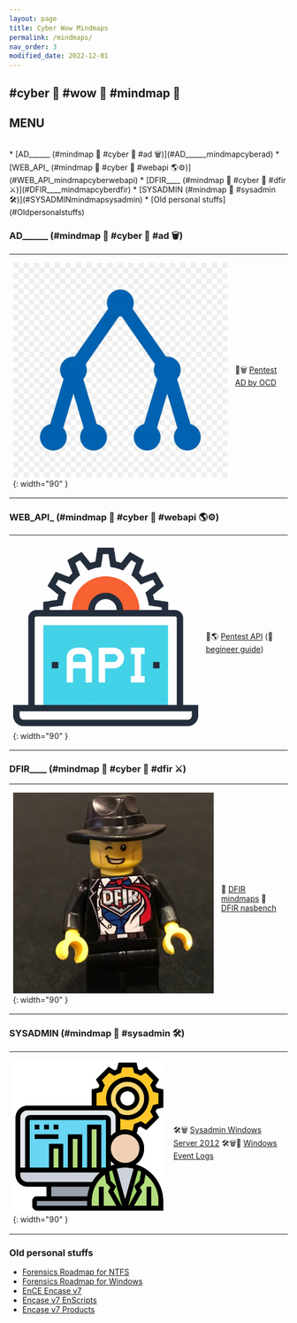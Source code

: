 ```yaml
---
layout: page
title: Cyber Wow Mindmaps
permalink: /mindmaps/
nav_order: 3
modified_date: 2022-12-01
---
```


##  #cyber 🔫 #wow 👀 #mindmap 🧠

##  <a name='MENU'></a>MENU

<br>
<!-- vscode-markdown-toc -->
* [AD______ (#mindmap 🧠 #cyber 🔫 #ad 🗑️)](#AD______mindmapcyberad)
* [WEB_API_ (#mindmap 🧠 #cyber 🔫 #webapi 🌎⚙️)](#WEB_API_mindmapcyberwebapi)
* [DFIR____ (#mindmap 🧠 #cyber 🔫 #dfir ⚔️)](#DFIR____mindmapcyberdfir)
* [SYSADMIN (#mindmap 🧠 #sysadmin 🛠️)](#SYSADMINmindmapsysadmin)
* [Old personal stuffs](#Oldpersonalstuffs)

<!-- vscode-markdown-toc-config
	numbering=true
	autoSave=true
	/vscode-markdown-toc-config -->
<!-- /vscode-markdown-toc -->

###  <a name='AD______mindmapcyberad'></a>AD______ (#mindmap 🧠 #cyber 🔫 #ad 🗑️)

<table>
<tr><td>

![AD icon](/assets/images/icons-ad.png){: width="90" }
</td>
<td>

📕🗑️ [Pentest AD by OCD](https://orange-cyberdefense.github.io/ocd-mindmaps/)
</td></tr>
</table>

###  <a name='WEB_API_mindmapcyberwebapi'></a>WEB_API_ (#mindmap 🧠 #cyber 🔫 #webapi 🌎⚙️)

<table>
<tr><td>

![Pentest Web API icon](/assets/images/icons-web-api.png){: width="90" }
</td>
<td>

📕🌎 [Pentest API](https://dsopas.github.io/MindAPI/play/) (🔗 [begineer guide](https://danaepp.com/beginners-guide-to-api-hacking))
</td></tr>
</table>


###  <a name='DFIR____mindmapcyberdfir'></a>DFIR____ (#mindmap 🧠 #cyber 🔫 #dfir ⚔️)

<table>
<tr><td>

![DFIR icon](/assets/images/icons-dfir.png){: width="90" }
</td>
<td>

📘 [DFIR mindmaps](https://github.com/AndrewRathbun/DFIRMindMaps)
📘 [DFIR nasbench](https://github.com/nasbench/MindMaps)
</td></tr>
</table>

###  <a name='SYSADMINmindmapsysadmin'></a>SYSADMIN (#mindmap 🧠 #sysadmin 🛠️)

<table>
<tr><td>

![Sysadmin icon](/assets/images/icons-sysadmin.png){: width="90" }
</td>
<td>

🛠️🗑️️ [Sysadmin Windows Server 2012](https://xmind.app/m/eZ7i/)
🛠️🗑️📃 [Windows Event Logs](https://github.com/mdecrevoisier/Microsoft-eventlog-mindmap)
</td></tr>
</table>

###  <a name='Oldpersonalstuffs'></a>Old personal stuffs

* [Forensics Roadmap for NTFS](/mindmaps/svg/win-for-ntfs.svg)
* [Forensics Roadmap for Windows](/mindmaps/svg/win-for-invest-roadmap.svg)
* [EnCE Encase v7](/mindmaps/svg/win-for-encase-v7-ence.svg)
* [Encase v7 EnScripts](/mindmaps/svg/win-for-encase-v7-enscript.svg)
* [Encase v7 Products](/mindmaps/svg/win-for-encase-products-2016.svg)